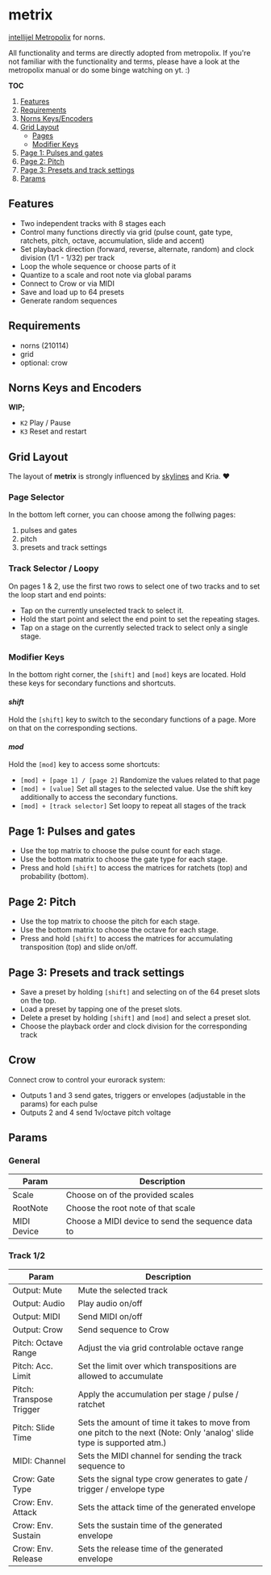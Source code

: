 # metrix

[intellijel Metropolix](https://intellijel.com/shop/eurorack/metropolix/) for norns.

All functionality and terms are directly adopted from metropolix. 
If you're not familiar with the functionality and terms, please have a look at the metropolix manual or do some binge watching on yt. :)

**TOC**
1. [Features](#features)
2. [Requirements](#requirements)
3. [Norns Keys/Encoders](#norns-keys-and-encoders)
4. [Grid Layout](#grid-layout)
    - [Pages](#pages)
    - [Modifier Keys](#modifier-keys)
5. [Page 1: Pulses and gates](#page-1-pulses-and-gates)
6. [Page 2: Pitch](#page-2-pitch)
7. [Page 3: Presets and track settings](#page-3-presets-and-track-settings)
8. [Params](#params)

## Features
- Two independent tracks with 8 stages each
- Control many functions directly via grid (pulse count, gate type, ratchets, pitch, octave, accumulation, slide and accent)
- Set playback direction (forward, reverse, alternate, random) and clock division (1/1 - 1/32) per track
- Loop the whole sequence or choose parts of it
- Quantize to a scale and root note via global params
- Connect to Crow or via MIDI
- Save and load up to 64 presets
- Generate random sequences 

## Requirements
- norns (210114)
- grid
- optional: crow

## Norns Keys and Encoders
**WIP;**
- `K2` Play / Pause
- `K3` Reset and restart

## Grid Layout
The layout of **metrix** is strongly influenced by [skylines](https://llllllll.co/t/skylines/38856) and Kria. ❤️

### Page Selector
In the bottom left corner, you can choose among the follwing pages:

1. pulses and gates
2. pitch
3. presets and track settings

### Track Selector / Loopy
On pages 1 & 2, use the first two rows to select one of two tracks and to set the loop start and end points:
- Tap on the currently unselected track to select it.
- Hold the start point and select the end point to set the repeating stages.
- Tap on a stage on the currently selected track to select only a single stage.

### Modifier Keys
In the bottom right corner, the `[shift]` and `[mod]` keys are located.
Hold these keys for secondary functions and shortcuts.

#### _shift_
Hold the `[shift]` key to switch to the secondary functions of a page. 
More on that on the corresponding sections.

#### _mod_
Hold the `[mod]` key to access some shortcuts:

- `[mod] + [page 1] / [page 2]`
Randomize the values related to that page
- `[mod] + [value]`
Set all stages to the selected value. Use the shift key additionally to access the secondary functions.
- `[mod] + [track selector]`
Set loopy to repeat all stages of the track

## Page 1: Pulses and gates
- Use the top matrix to choose the pulse count for each stage. 
- Use the bottom matrix to choose the gate type for each stage.
- Press and hold `[shift]` to access the matrices for ratchets (top) and probability (bottom).

## Page 2: Pitch
- Use the top matrix to choose the pitch for each stage. 
- Use the bottom matrix to choose the octave for each stage.
- Press and hold `[shift]` to access the matrices for accumulating transposition (top) and slide on/off.

## Page 3: Presets and track settings
- Save a preset by holding `[shift]` and selecting on of the 64 preset slots on the top.
- Load a preset by tapping one of the preset slots.
- Delete a preset by holding `[shift]` and `[mod]` and select a preset slot.
- Choose the playback order and clock division for the corresponding track

## Crow
Connect crow to control your eurorack system:
- Outputs 1 and 3 send gates, triggers or envelopes (adjustable in the params) for each pulse
- Outputs 2 and 4 send 1v/octave pitch voltage

## Params

### General
Param | Description
----- | ---
Scale | Choose on of the provided scales
RootNote | Choose the root note of that scale
MIDI Device | Choose a MIDI device to send the sequence data to

### Track 1/2
Param | Description
----- | ---
Output: Mute | Mute the selected track
Output: Audio | Play audio on/off
Output: MIDI | Send MIDI on/off
Output: Crow | Send sequence to Crow
Pitch: Octave Range | Adjust the via grid controlable octave range 
Pitch: Acc. Limit | Set the limit over which transpositions are allowed to accumulate
Pitch: Transpose Trigger | Apply the accumulation per stage / pulse / ratchet
Pitch: Slide Time | Sets the amount of time it takes to move from one pitch to the next (Note: Only 'analog' slide type is supported atm.)
MIDI: Channel | Sets the MIDI channel for sending the track sequence to
Crow: Gate Type | Sets the signal type crow generates to gate / trigger / envelope type
Crow: Env. Attack | Sets the attack time of the generated envelope
Crow: Env. Sustain | Sets the sustain time of the generated envelope
Crow: Env. Release | Sets the release time of the generated envelope

